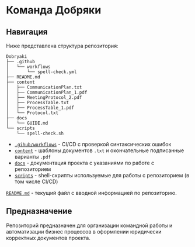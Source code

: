# Команда Добряки

## Навигация

Ниже представлена структура репозитория:
```
Dobryaki
├── .github
│   └── workflows
│       └── spell-check.yml
├── README.md
├── content
│   ├── CommunicationPlan.txt
│   ├── CommunicationPlan_1.pdf
│   ├── MeetingProtocol_2.pdf
│   ├── ProcessTable.txt
│   ├── ProcessTable_1.pdf
│   └── Protocol.txt
├── docs
│   └── GUIDE.md
└── scripts
    └── spell-check.sh
```

- [`.gihub/workflows`](https://github.com/DobryakiD/Dobryaki/tree/main/.github/workflows) - CI/CD с проверкой синтаксических ошибок
- [`content`](https://github.com/DobryakiD/Dobryaki/tree/main/content) - шаблоны документов `.txt` и окончательные подписанные варианты `.pdf`
- [`docs`](https://github.com/DobryakiD/Dobryaki/tree/main/docs) - документация проекта с указаниями по работе с репозиторием
- [`scripts`](https://github.com/DobryakiD/Dobryaki/tree/main/scripts) - shell-скрипты используемые для работы с репозиторием (в том числе CI/CD)

[`README.md`](https://github.com/DobryakiD/Dobryaki/tree/main/README.md) - текущий файл с вводной информацией по репозиторию.

## Предназначение

Репозиторий предназначен для организации командной работы и автоматизации бизнес процессов в оформлении юридически корректных документов проекта.

